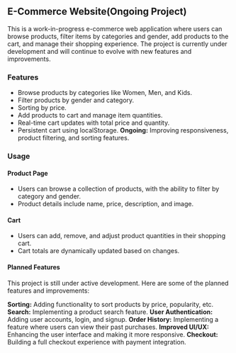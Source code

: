 ## E-Commerce Website(Ongoing Project)

This is a work-in-progress e-commerce web application where users can browse products, filter items by categories and gender, add products to the cart, and manage their shopping experience. The project is currently under development and will continue to evolve with new features and improvements.


### Features

- Browse products by categories like Women, Men, and Kids.
- Filter products by gender and category.
- Sorting by price.
- Add products to cart and manage item quantities.
- Real-time cart updates with total price and quantity.
- Persistent cart using localStorage.
**Ongoing:** Improving responsiveness, product filtering, and sorting features.


### Usage

#### Product Page 

- Users can browse a collection of products, with the ability to filter by category and gender.
- Product details include name, price, description, and image.


#### Cart

- Users can add, remove, and adjust product quantities in their shopping cart.
- Cart totals are dynamically updated based on changes.

#### Planned Features

This project is still under active development. Here are some of the planned features and improvements:

**Sorting:** Adding functionality to sort products by price, popularity, etc.
**Search:** Implementing a product search feature.
**User Authentication:** Adding user accounts, login, and signup.
**Order History:** Implementing a feature where users can view their past purchases.
**Improved UI/UX:** Enhancing the user interface and making it more responsive.
**Checkout:** Building a full checkout experience with payment integration.
